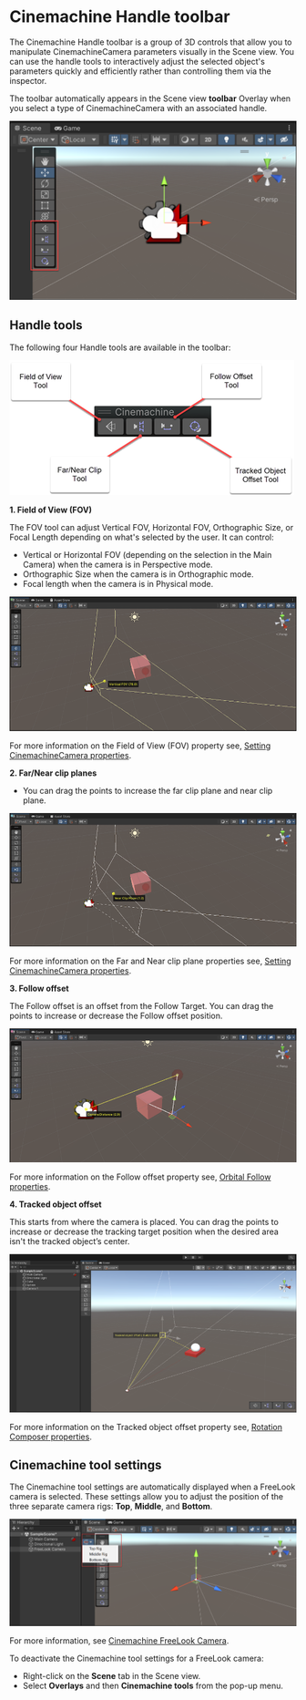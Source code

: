 # Cinemachine Handle toolbar

The Cinemachine Handle toolbar is a group of 3D controls that allow you to manipulate CinemachineCamera parameters visually in the Scene view. You can use the handle tools to interactively adjust the selected object's parameters quickly and efficiently rather than controlling them via the inspector.

The toolbar automatically appears in the Scene view **toolbar** Overlay when you select a type of CinemachineCamera with an associated handle.

![scene-view](images/scene-view.png)

## Handle tools

The following four Handle tools are available in the toolbar:

![handle-toolbar](images/handle-toolbar.png)

**1. Field of View (FOV)**

The FOV tool can adjust Vertical FOV, Horizontal FOV, Orthographic Size, or Focal Length depending on what's selected by the user. It can control:

* Vertical or Horizontal FOV (depending on the selection in the Main Camera) when the camera is in Perspective mode.
* Orthographic Size when the camera is in Orthographic mode.
* Focal length when the camera is in Physical mode.

![FOV](images/FOV.png)

For more information on the Field of View (FOV) property see, [Setting CinemachineCamera properties](CinemachineCamera.md).

**2. Far/Near clip planes**

* You can drag the points to increase the far clip plane and near clip plane.

![clip-plane](images/clip-plane.png)

For more information on the Far and Near clip plane properties see, [Setting CinemachineCamera properties](CinemachineCamera.md).

**3. Follow offset**

The Follow offset is an offset from the Follow Target. You can drag the points to increase or decrease the Follow offset position.

![follow-offset](images/follow-offset.png)

For more information on the Follow offset property see, [Orbital Follow properties](CinemachineFollow.md).

**4. Tracked object offset**

This starts from where the camera is placed. You can drag the points to increase or decrease the tracking target position when the desired area isn't the tracked object’s center.

![tracked-object-offset](images/tracked-object-offset.png)

For more information on the Tracked object offset property see, [Rotation Composer properties](CinemachineRotationComposer.md).

## Cinemachine tool settings

The Cinemachine tool settings are automatically displayed when a FreeLook camera is selected. These settings allow you to adjust the position of the three separate camera rigs: **Top**, **Middle**, and **Bottom**.

![overlays-menu](images/overlays-menu.png)

For more information, see [Cinemachine FreeLook Camera](FreeLookCameras.md).

To deactivate the Cinemachine tool settings for a FreeLook camera:

* Right-click on the **Scene** tab in the Scene view.
* Select **Overlays** and then **Cinemachine tools** from the pop-up menu.
